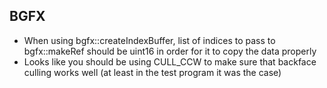 ## BGFX
* When using bgfx::createIndexBuffer, list of indices to pass to bgfx::makeRef should be uint16 in order for it to copy the data properly
* Looks like you should be using CULL_CCW to make sure that backface culling works well (at least in the test program it was the case)